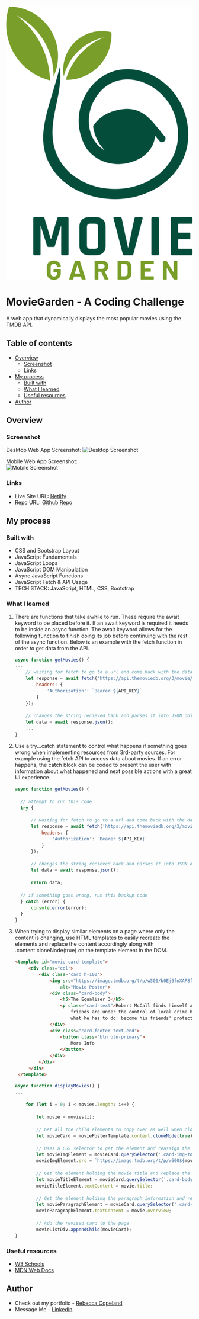 ![Movie Garden Logo](./img/MovieGarden.svg)
# MovieGarden - A Coding Challenge

A web app that dynamically displays the most popular movies using the TMDB API.

## Table of contents

- [Overview](#overview)
  - [Screenshot](#screenshot)
  - [Links](#links)
- [My process](#my-process)
  - [Built with](#built-with)
  - [What I learned](#what-i-learned)
  - [Useful resources](#useful-resources)
- [Author](#author)

## Overview

### Screenshot

Desktop Web App Screenshot:
![Desktop Screenshot](./img/...t.png)

Mobile Web App Screenshot:
<br/>
<img src="./img/....JPG" alt="Mobile Screenshot" width="25%" height="auto">

### Links

- Live Site URL: [Netlify](https://superb-hamster-34c5dc.netlify.app/)
- Repo URL: [Github Repo](https://github.com/rebcop/MovieGarden)

## My process

### Built with

- CSS and Bootstrap Layout
- JavaScript Fundamentals
- JavaScript Loops
- JavaScript DOM Manipulation
- Async JavaScript Functions
- JavaScript Fetch & API Usage
- TECH STACK: JavaScript, HTML, CSS, Bootstrap

### What I learned

1. There are functions that take awhile to run. These require the await keyword to be placed before it. If an await keyword is required it needs to be inside an async function. The await keyword allows for the following function to finish doing its job before continuing with the rest of the async function. Below is an example with the fetch function in order to get data from the API.

    ```js
    async function getMovies() {
    ...
        // waiting for fetch to go to a url and come back with the data
        let response = await fetch('https://api.themoviedb.org/3/movie/popular', {
            headers: {
                'Authorization': `Bearer ${API_KEY}`
            }
        });

        // changes the string recieved back and parses it into JSON object which is a javascript object in javascript
        let data = await response.json();
        ...
    }
    ```
    
2. Use a try...catch statement to control what happens if something goes wrong when implementing resources from 3rd-party sources. For example using the fetch API to access data about movies. If an error happens, the catch block can be coded to present the user with information about what happened and next possible actions with a great UI experience.
    ```js
    async function getMovies() {

      // attempt to run this code
      try {
  
          // waiting for fetch to go to a url and come back with the data
          let response = await fetch('https://api.themoviedb.org/3/movie/popular', {
              headers: {
                  'Authorization': `Bearer ${API_KEY}`
              }
          });
  
          // changes the string recieved back and parses it into JSON object which is a javascript object in javascript
          let data = await response.json();
  
          return data;
  
      // if something goes wrong, run this backup code
      } catch (error) {
          console.error(error);
      }
    }
    ```
    
3. When trying to display similar elements on a page where only the content is changing, use HTML templates to easily recreate the elements and replace the content accordingly along with .content.cloneNode(true) on the template element in the DOM.
   ```HTML
   <template id="movie-card-template">
        <div class="col">
            <div class="card h-100">
                <img src="https://image.tmdb.org/t/p/w500/b0Ej6fnXAP8fK75hlyi2jKqdhHz.jpg" class="card-img-top"
                    alt="Movie Poster">
                <div class="card-body">
                    <h5>The Equalizer 3</h5>
                    <p class="card-text">Robert McCall finds himself at home in Southern Italy but he discovers his
                        friends are under the control of local crime bosses. As events turn deadly, McCall knows
                        what he has to do: become his friends' protector by taking on the mafia.</p>
                </div>
                <div class="card-footer text-end">
                    <button class="btn btn-primary">
                        More Info
                    </button>
                </div>
            </div>
        </div>
    </template>
   ```

    ```js
    async function displayMovies() {
    ...

        for (let i = 0; i < movies.length; i++) {

            let movie = movies[i];

            // Get all the child elements to copy over as well when cloneNode(true), if false instead of true is used, then no child elements
            let movieCard = moviePosterTemplate.content.cloneNode(true);

            // Uses a CSS selector to get the element and reassign the value of the img src attribute
            let movieImgElement = movieCard.querySelector('.card-img-top');
            movieImgElement.src = `https://image.tmdb.org/t/p/w500${movie.poster_path}`

            // Get the element holding the movie title and replace the text with the title of the movie
            let movieTitleElement = movieCard.querySelector('.card-body > h5');
            movieTitleElement.textContent = movie.title;

            // Get the element holding the paragraph information and replace the text with the summary of movie
            let movieParagraphElement = movieCard.querySelector('.card-text');
            movieParagraphElement.textContent = movie.overview;

            // Add the revised card to the page
            movieListDiv.appendChild(movieCard);
    } 
    ```

### Useful resources

- [W3 Schools](https://www.w3schools.com/js/js_async.asp)
- [MDN Web Docs](https://developer.mozilla.org/en-US/docs/Web/JavaScript/Reference/Statements/async_function)

## Author

- Check out my portfolio - [Rebecca Copeland](https://rebcop.dev/)
- Message Me - [LinkedIn](https://www.linkedin.com/in/rebcop/)
